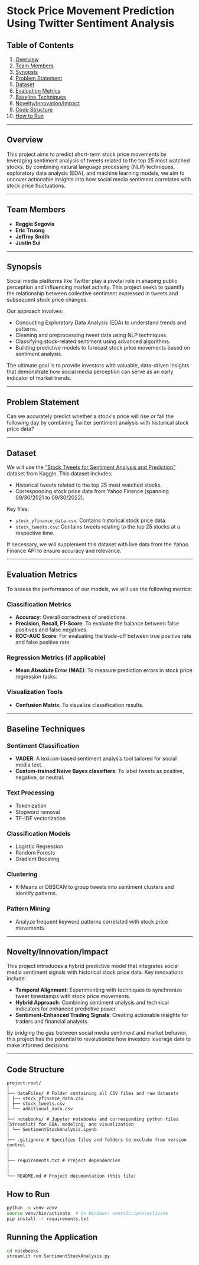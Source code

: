 # Stock Price Movement Prediction Using Twitter Sentiment Analysis

## Table of Contents
1. [Overview](#overview)
2. [Team Members](#team-members)
3. [Synopsis](#synopsis)
4. [Problem Statement](#problem-statement)
5. [Dataset](#dataset)
6. [Evaluation Metrics](#evaluation-metrics)
7. [Baseline Techniques](#baseline-techniques)
8. [Novelty/Innovation/Impact](#noveltyinnovationimpact)
9. [Code Structure](#code-structure)
10. [How to Run](#how-to-run)

---

## Overview
This project aims to predict short-term stock price movements by leveraging sentiment analysis of tweets related to the top 25 most watched stocks. By combining natural language processing (NLP) techniques, exploratory data analysis (EDA), and machine learning models, we aim to uncover actionable insights into how social media sentiment correlates with stock price fluctuations.

---

## Team Members
- **Reggie Segovia**
- **Eric Truong**
- **Jeffrey Smith**
- **Justin Sui**

---

## Synopsis
Social media platforms like Twitter play a pivotal role in shaping public perception and influencing market activity. This project seeks to quantify the relationship between collective sentiment expressed in tweets and subsequent stock price changes. 

Our approach involves:
- Conducting Exploratory Data Analysis (EDA) to understand trends and patterns.
- Cleaning and preprocessing tweet data using NLP techniques.
- Classifying stock-related sentiment using advanced algorithms.
- Building predictive models to forecast stock price movements based on sentiment analysis.

The ultimate goal is to provide investors with valuable, data-driven insights that demonstrate how social media perception can serve as an early indicator of market trends.

---

## Problem Statement
Can we accurately predict whether a stock's price will rise or fall the following day by combining Twitter sentiment analysis with historical stock price data?

---

## Dataset
We will use the ["Stock Tweets for Sentiment Analysis and Prediction"](https://www.kaggle.com/datasets/equinxx/stock-tweets-for-sentiment-analysis-and-prediction) dataset from Kaggle. This dataset includes:
- Historical tweets related to the top 25 most watched stocks.
- Corresponding stock price data from Yahoo Finance (spanning 09/30/2021 to 09/30/2022).

Key files:
- `stock_yfinance_data.csv`: Contains historical stock price data.
- `stock_tweets.csv`: Contains tweets relating to the top 25 stocks at a respective time.

If necessary, we will supplement this dataset with live data from the Yahoo Finance API to ensure accuracy and relevance.

---

## Evaluation Metrics
To assess the performance of our models, we will use the following metrics:

### Classification Metrics
- **Accuracy**: Overall correctness of predictions.
- **Precision, Recall, F1-Score**: To evaluate the balance between false positives and false negatives.
- **ROC-AUC Score**: For evaluating the trade-off between true positive rate and false positive rate.

### Regression Metrics (if applicable)
- **Mean Absolute Error (MAE)**: To measure prediction errors in stock price regression tasks.

### Visualization Tools
- **Confusion Matrix**: To visualize classification results.

---

## Baseline Techniques
### Sentiment Classification
- **VADER**: A lexicon-based sentiment analysis tool tailored for social media text.
- **Custom-trained Naive Bayes classifiers**: To label tweets as positive, negative, or neutral.

### Text Processing
- Tokenization
- Stopword removal
- TF-IDF vectorization

### Classification Models
- Logistic Regression
- Random Forests
- Gradient Boosting

### Clustering
- K-Means or DBSCAN to group tweets into sentiment clusters and identify patterns.

### Pattern Mining
- Analyze frequent keyword patterns correlated with stock price movements.

---

## Novelty/Innovation/Impact
This project introduces a hybrid predictive model that integrates social media sentiment signals with historical stock price data. Key innovations include:
- **Temporal Alignment**: Experimenting with techniques to synchronize tweet timestamps with stock price movements.
- **Hybrid Approach**: Combining sentiment analysis and technical indicators for enhanced predictive power.
- **Sentiment-Enhanced Trading Signals**: Creating actionable insights for traders and financial analysts.

By bridging the gap between social media sentiment and market behavior, this project has the potential to revolutionize how investors leverage data to make informed decisions.

---

## Code Structure
```
project-root/
│
├── dataFiles/ # Folder containing all CSV files and raw datasets
│ ├── stock_yfinance_data.csv
│ ├── stock_tweets.csv
│ └── additional_data.csv
│
├── notebooks/ # Jupyter notebooks and corresponding python files (Streamlit) for EDA, modeling, and visualization
│ └── SentimentStockAnalysis.ipynb
│
├── .gitignore # Specifies files and folders to exclude from version control
│
|
├── requirements.txt # Project dependencies
|
|
└── README.md # Project documentation (this file)
```

## How to Run

```bash
python -m venv venv
source venv/bin/activate  # On Windows: venv\Scripts\activate
pip install -r requirements.txt
```

## Running the Application

```bash
cd notebooks
streamlit run SentimentStockAnalysis.py
```
